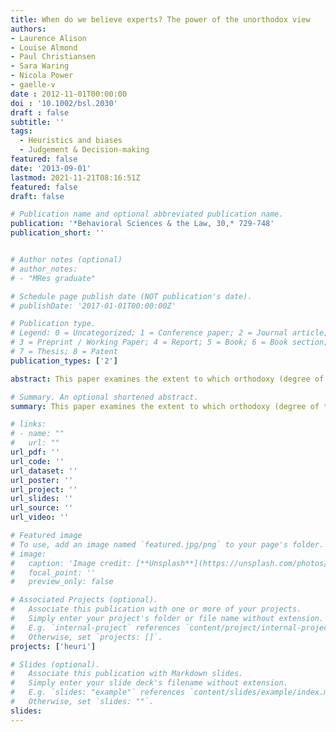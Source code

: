 ```yaml
---
title: When do we believe experts? The power of the unorthodox view
authors: 
- Laurence Alison
- Louise Almond
- Paul Christiansen
- Sara Waring
- Nicola Power
- gaelle-v
date : 2012-11-01T00:00:00
doi : '10.1002/bsl.2030'
draft : false
subtitle: ''
tags:
  - Heuristics and biases
  - Judgement & Decision-making
featured: false
date: '2013-09-01'
lastmod: 2021-11-21T08:16:51Z
featured: false
draft: false

# Publication name and optional abbreviated publication name.
publication: '*Behavioral Sciences & the Law, 30,* 729-748'
publication_short: ''


# Author notes (optional)
# author_notes:
# - "MRes graduate"

# Schedule page publish date (NOT publication's date).
# publishDate: '2017-01-01T00:00:00Z'

# Publication type.
# Legend: 0 = Uncategorized; 1 = Conference paper; 2 = Journal article;
# 3 = Preprint / Working Paper; 4 = Report; 5 = Book; 6 = Book section;
# 7 = Thesis; 8 = Patent
publication_types: ['2']

abstract: This paper examines the extent to which orthodoxy (degree of typicality) and congruence (degree of similarity with own opinion) mediate the influence of expert advice on decision makers' judgments. Overall, 227 members of the public and 60 police officers completed an online questionnaire involving an investigation into a child sex offence. Participants were asked to first (i) formulate their own “profile” of a likely offender then (ii) estimate the guilt of two presented suspect descriptions (orthodox vs. unorthodox), and, following the presentation of an “expert's” profile that matched either the orthodox or the unorthodox suspect, (iii) re‐evaluate their guilt judgments of the two suspects based on this new advice. Finally, (iv) the perceived similarity (congruence) between the participants' own and the expert profile was assessed. Results revealed two key findings. First, expert profiles that matched a suspect's description elevated perceptions of guilt in that suspect, whilst also, simultaneously, very significantly decreasing the perception of guilt of the alternative suspect. This suggests a powerful rejection and downward revision of the other suspect. Second, perceived similarity of the profile (to one's own profile) was only a significant factor in increasing guilt judgments when assigning guilt to the unorthodox (as opposed to orthodox) suspect. Comparisons of lay judgments with those of police officers revealed few significant differences in effects. The finding that advice is most influential when unorthodox and incongruent suggests that decision makers are more likely to reevaluate judgments when expert advice contributes novel information that contradicts their beliefs. The practical implications of these findings are discussed for profilers, police, and decision research in general.

# Summary. An optional shortened abstract.
summary: This paper examines the extent to which orthodoxy (degree of typicality) and congruence (degree of similarity with own opinion) mediate the influence of expert advice on decision makers' judgments.

# links:
# - name: ""
#   url: ""
url_pdf: ''
url_code: ''
url_dataset: ''
url_poster: ''
url_project: ''
url_slides: ''
url_source: ''
url_video: ''

# Featured image
# To use, add an image named `featured.jpg/png` to your page's folder.
# image:
#   caption: 'Image credit: [**Unsplash**](https://unsplash.com/photos/jdD8gXaTZsc)'
#   focal_point: ''
#   preview_only: false

# Associated Projects (optional).
#   Associate this publication with one or more of your projects.
#   Simply enter your project's folder or file name without extension.
#   E.g. `internal-project` references `content/project/internal-project/index.md`.
#   Otherwise, set `projects: []`.
projects: ['heuri']

# Slides (optional).
#   Associate this publication with Markdown slides.
#   Simply enter your slide deck's filename without extension.
#   E.g. `slides: "example"` references `content/slides/example/index.md`.
#   Otherwise, set `slides: ""`.
slides:
---
```

